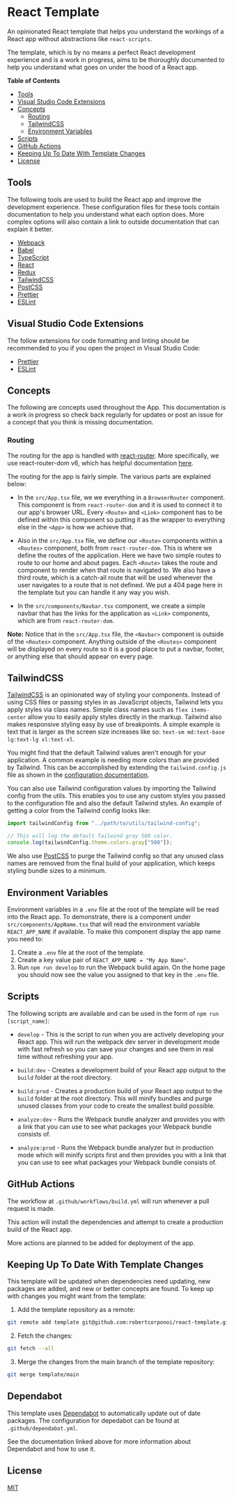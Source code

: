 # React Template

An opinionated React template that helps you understand the workings of a React app without abstractions like `react-scripts`.

The template, which is by no means a perfect React development experience and is a work in progress, aims to be thoroughly documented to help you understand what goes on under the hood of a React app.

**Table of Contents**

-   [Tools](#tools)
-   [Visual Studio Code Extensions](#visual-studio-code-extensions)
-   [Concepts](#concepts)
    -   [Routing](#routing)
    -   [TailwindCSS](#tailwindcss)
    -   [Environment Variables](#environment-variables)
-   [Scripts](#scripts)
-   [GitHub Actions](#github-actions)
-   [Keeping Up To Date With Template Changes](#keeping-up-to-date-with-template-changes)
-   [License](#license)

## Tools

The following tools are used to build the React app and improve the development experience. These configuration files for these tools contain documentation to help you understand what each option does. More complex options will also contain a link to outside documentation that can explain it better.

-   [Webpack](https://webpack.js.org/)
-   [Babel](https://babeljs.io/docs/en/)
-   [TypeScript](https://www.typescriptlang.org/)
-   [React](https://reactjs.org/)
-   [Redux](https://redux.js.org/)
-   [TailwindCSS](https://tailwindcss.com/)
-   [PostCSS](https://postcss.org/)
-   [Prettier](https://prettier.io/)
-   [ESLint](https://eslint.org/)

## Visual Studio Code Extensions

The follow extensions for code formatting and linting should be recommended to you if you open the project in Visual Studio Code:

-   [Prettier](https://marketplace.visualstudio.com/items?itemName=esbenp.prettier-vscode)
-   [ESLint](https://marketplace.visualstudio.com/items?itemName=dbaeumer.vscode-eslint)

## Concepts

The following are concepts used throughout the App. This documentation is a work in progress so check back regularly for updates or post an issue for a concept that you think is missing documentation.

### Routing

The routing for the app is handled with [react-router](https://github.com/remix-run/react-router). More specifically, we use react-router-dom v6, which has helpful documentation [here](https://github.com/remix-run/react-router/blob/main/docs/getting-started/tutorial.md).

The routing for the app is fairly simple. The various parts are explained below:

-   In the `src/App.tsx` file, we we everything in a `BrowserRouter` component. This component is from `react-router-dom` and it is used to connect it to our app's browser URL. Every `<Route>` and `<Link>` component has to be defined within this component so putting it as the wrapper to everything else in the `<App>` is how we achieve that.

-   Also in the `src/App.tsx` file, we define our `<Route>` components within a `<Routes>` component, both from `react-router-dom`. This is where we define the routes of the application. Here we have two simple routes to route to our home and about pages. Each `<Route>` takes the route and component to render when that route is navigated to. We also have a third route, which is a catch-all route that will be used whenever the user navigates to a route that is not defined. We put a 404 page here in the template but you can handle it any way you wish.

-   In the `src/components/Navbar.tsx` component, we create a simple navbar that has the links for the application as `<Link>` components, which are from `react-router-dom`.

**Note:** Notice that in the `src/App.tsx` file, the `<Navbar>` component is outside of the `<Routes>` component. Anything outside of the `<Routes>` component will be displayed on every route so it is a good place to put a navbar, footer, or anything else that should appear on every page.

## TailwindCSS

[TailwindCSS](https://tailwindcss.com/) is an opinionated way of styling your components. Instead of using CSS files or passing styles in as JavaScript objects, Tailwind lets you apply styles via class names. Simple class names such as `flex items-center` allow you to easily apply styles directly in the markup. Tailwind also makes responsive styling easy by use of breakpoints. A simple example is text that is larger as the screen size increases like so: `text-sm md:text-base lg:text-lg xl:text-xl`.

You might find that the default Tailwind values aren't enough for your application. A common example is needing more colors than are provided by Tailwind. This can be accomplished by extending the `tailwind.config.js` file as shown in the [configuration documentation](https://tailwindcss.com/docs/configuration).

You can also use Tailwind configuration values by importing the Tailwind config from the utils. This enables you to use any custom styles you passed to the configuration file and also the default Tailwind styles. An example of getting a color from the Tailwind config looks like:

```ts
import tailwindConfig from "../path/to/utils/tailwind-config";

// This will log the default Tailwind gray 500 color.
console.log(tailwindConfig.theme.colors.gray["500"]);
```

We also use [PostCSS](https://postcss.org/) to purge the Tailwind config so that any unused class names are removed from the final build of your application, which keeps styling bundle sizes to a minimum.

## Environment Variables

Environment variables in a `.env` file at the root of the template will be read into the React app. To demonstrate, there is a component under `src/components/AppName.tsx` that will read the environment variable `REACT_APP_NAME` if available. To make this component display the app name you need to:

1. Create a `.env` file at the root of the template.
2. Create a key value pair of `REACT_APP_NAME = "My App Name"`.
3. Run `npm run develop` to run the Webpack build again. On the home page you should now see the value you assigned to that key in the `.env` file.

## Scripts

The following scripts are available and can be used in the form of `npm run [script_name]`:

-   `develop` - This is the script to run when you are actively developing your React app. This will run the webpack dev server in development mode with fast refresh so you can save your changes and see them in real time without refreshing your app.

-   `build:dev` - Creates a development build of your React app output to the `build` folder at the root directory.

-   `build:prod` - Creates a production build of your React app output to the `build` folder at the root directory. This will minify bundles and purge unused classes from your code to create the smallest build possible.

-   `analyze:dev` - Runs the Webpack bundle analyzer and provides you with a link that you can use to see what packages your Webpack bundle consists of.

-   `analyze:prod` - Runs the Webpack bundle analyzer but in production mode which will minify scripts first and then provides you with a link that you can use to see what packages your Webpack bundle consists of.

## GitHub Actions

The workflow at `.github/workflows/build.yml` will run whenever a pull request is made.

This action will install the dependencies and attempt to create a production build of the React app.

More actions are planned to be added for deployment of the app.

## Keeping Up To Date With Template Changes

This template will be updated when dependencies need updating, new packages are added, and new or better concepts are found. To keep up with changes you might want from the template:

1. Add the template repository as a remote:

```sh
git remote add template git@github.com:robertcorponoi/react-template.git
```

2. Fetch the changes:

```sh
git fetch --all
```

3. Merge the changes from the main branch of the template repository:

```sh
git merge template/main
```

## Dependabot

This template uses [Dependabot](https://docs.github.com/en/code-security/dependabot/dependabot-version-updates/configuring-dependabot-version-updates) to automatically update out of date packages. The configuration for depedabot can be found at `.github/dependabot.yml`.

See the documentation linked above for more information about Dependabot and how to use it.

## License

[MIT](./LICENSE)
